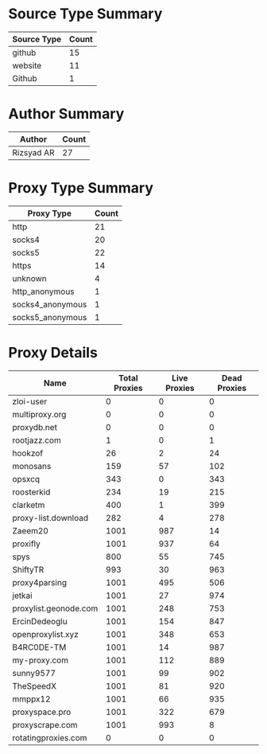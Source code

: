 # Source Type Summary

| Source Type | Count |
|-------------|-------|
| github | 15 |
| website | 11 |
| Github | 1 |


# Author Summary

| Author | Count |
|--------|-------|
| Rizsyad AR | 27 |


# Proxy Type Summary

| Proxy Type | Count |
|------------|-------|
| http | 21 |
| socks4 | 20 |
| socks5 | 22 |
| https | 14 |
| unknown | 4 |
| http_anonymous | 1 |
| socks4_anonymous | 1 |
| socks5_anonymous | 1 |


# Proxy Details

| Name | Total Proxies | Live Proxies | Dead Proxies |
|------|---------------|--------------|---------------|
| zloi-user | 0 | 0 | 0 |
| multiproxy.org | 0 | 0 | 0 |
| proxydb.net | 0 | 0 | 0 |
| rootjazz.com | 1 | 0 | 1 |
| hookzof | 26 | 2 | 24 |
| monosans | 159 | 57 | 102 |
| opsxcq | 343 | 0 | 343 |
| roosterkid | 234 | 19 | 215 |
| clarketm | 400 | 1 | 399 |
| proxy-list.download | 282 | 4 | 278 |
| Zaeem20 | 1001 | 987 | 14 |
| proxifly | 1001 | 937 | 64 |
| spys | 800 | 55 | 745 |
| ShiftyTR | 993 | 30 | 963 |
| proxy4parsing | 1001 | 495 | 506 |
| jetkai | 1001 | 27 | 974 |
| proxylist.geonode.com | 1001 | 248 | 753 |
| ErcinDedeoglu | 1001 | 154 | 847 |
| openproxylist.xyz | 1001 | 348 | 653 |
| B4RC0DE-TM | 1001 | 14 | 987 |
| my-proxy.com | 1001 | 112 | 889 |
| sunny9577 | 1001 | 99 | 902 |
| TheSpeedX | 1001 | 81 | 920 |
| mmppx12 | 1001 | 66 | 935 |
| proxyspace.pro | 1001 | 322 | 679 |
| proxyscrape.com | 1001 | 993 | 8 |
| rotatingproxies.com | 0 | 0 | 0 |

